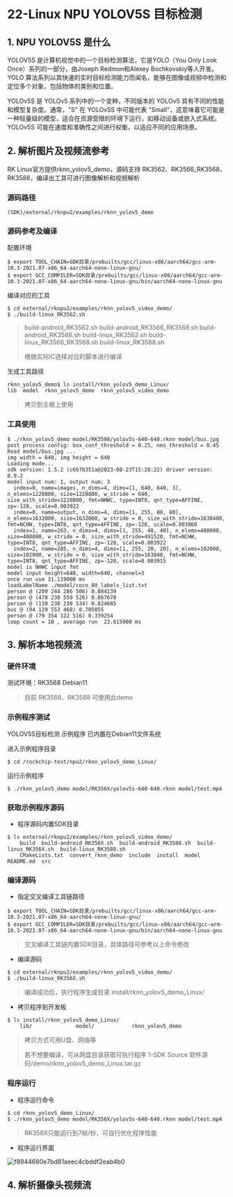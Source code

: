 # 22-Linux NPU YOLOV5S 目标检测





## 1. NPU YOLOV5S 是什么

YOLOV5S 是计算机视觉中的一个目标检测算法，它是YOLO（You Only Look Once）系列的一部分，由Joseph Redmon和Alexey Bochkovskiy等人开发。YOLO 算法系列以其快速的实时目标检测能力而闻名，能够在图像或视频中检测和定位多个对象，包括物体的类别和位置。

YOLOv5S 是 YOLOv5 系列中的一个变种，不同版本的 YOLOv5 具有不同的性能和模型复杂度。通常，"S" 在 YOLOv5S 中可能代表 "Small"，这意味着它可能是一种轻量级的模型，适合在资源受限的环境下运行，如移动设备或嵌入式系统。 YOLOv5S 可能在速度和准确性之间进行权衡，以适应不同的应用场景。



## 2. 解析图片及视频流参考

RK Linux官方提供rknn_yolov5_demo，源码支持 RK3562、RK3566_RK3568、RK3588，编译出工具可进行图像解析和视频解析

### 源码路径

```
(SDK)/external/rknpu2/examples/rknn_yolov5_demo
```



### 源码参考及编译

配置环境

```
$ export TOOL_CHAIN=SDK目录/prebuilts/gcc/linux-x86/aarch64/gcc-arm-10.3-2021.07-x86_64-aarch64-none-linux-gnu/
$ export GCC_COMPILER=SDK目录/prebuilts/gcc/linux-x86/aarch64/gcc-arm-10.3-2021.07-x86_64-aarch64-none-linux-gnu/bin/aarch64-none-linux-gnu
```

编译对应的工具

```
$ cd external/rknpu2/examples/rknn_yolov5_video_demo/
$ ./build-linux_RK3562.sh
```

>build-android_RK3562.sh
>build-android_RK3566_RK3568.sh
>build-android_RK3588.sh
>build-linux_RK3562.sh
>build-linux_RK3566_RK3568.sh
>build-linux_RK3588.sh
>
>根据实际IC选择对应的脚本进行编译

生成工具路径

```
rknn_yolov5_demo$ ls install/rknn_yolov5_demo_Linux/
lib  model  rknn_yolov5_demo  rknn_yolov5_video_demo
```

>拷贝到主板上使用



### 工具使用



```
$ ./rknn_yolov5_demo model/RK3588/yolov5s-640-640.rknn model/bus.jpg
post process config: box_conf_threshold = 0.25, nms_threshold = 0.45
Read model/bus.jpg ...
img width = 640, img height = 640
Loading mode...
sdk version: 1.5.2 (c6b7b351a@2023-08-23T15:28:22) driver version: 0.9.2
model input num: 1, output num: 3
  index=0, name=images, n_dims=4, dims=[1, 640, 640, 3], n_elems=1228800, size=1228800, w_stride = 640, size_with_stride=1228800, fmt=NHWC, type=INT8, qnt_type=AFFINE, zp=-128, scale=0.003922
  index=0, name=output, n_dims=4, dims=[1, 255, 80, 80], n_elems=1632000, size=1632000, w_stride = 0, size_with_stride=1638400, fmt=NCHW, type=INT8, qnt_type=AFFINE, zp=-128, scale=0.003860
  index=1, name=283, n_dims=4, dims=[1, 255, 40, 40], n_elems=408000, size=408000, w_stride = 0, size_with_stride=491520, fmt=NCHW, type=INT8, qnt_type=AFFINE, zp=-128, scale=0.003922
  index=2, name=285, n_dims=4, dims=[1, 255, 20, 20], n_elems=102000, size=102000, w_stride = 0, size_with_stride=163840, fmt=NCHW, type=INT8, qnt_type=AFFINE, zp=-128, scale=0.003915
model is NHWC input fmt
model input height=640, width=640, channel=3
once run use 31.119000 ms
loadLabelName ./model/coco_80_labels_list.txt
person @ (209 244 286 506) 0.884139
person @ (478 238 559 526) 0.867678
person @ (110 238 230 534) 0.824685
bus @ (94 129 553 468) 0.705055
person @ (79 354 122 516) 0.339254
loop count = 10 , average run  23.615900 ms
```







## 3. 解析本地视频流

### 硬件环境

测试环境：RK3568 Debian11

> 目前 RK3568、RK3588 可使用此demo



### 示例程序测试

YOLOV5S目标检测 示例程序 已内置在Debian11文件系统

进入示例程序目录

```
$ cd /rockchip-test/npu2/rknn_yolov5_demo_Linux/
```

运行示例程序

```
$ ./rknn_yolov5_demo model/RK356X/yolov5s-640-640.rknn model/test.mp4
```



### 获取示例程序源码

* 程序源码内置SDK目录

```
$ ls external/rknpu2/examples/rknn_yolov5_video_demo/
	build  build-android_RK356X.sh  build-android_RK3588.sh  build-linux_RK356X.sh  build-linux_RK3588.sh  
	CMakeLists.txt  convert_rknn_demo  include  install  model  README.md  src
```



### 编译源码

* 指定交叉编译工具链路径

```
$ export TOOL_CHAIN=SDK目录/prebuilts/gcc/linux-x86/aarch64/gcc-arm-10.3-2021.07-x86_64-aarch64-none-linux-gnu/
$ export GCC_COMPILER=SDK目录/prebuilts/gcc/linux-x86/aarch64/gcc-arm-10.3-2021.07-x86_64-aarch64-none-linux-gnu/bin/aarch64-none-linux-gnu
```

> 交叉编译工具链内置SDK目录，具体路径可参考以上命令修改



* 编译源码

```
$ cd external/rknpu2/examples/rknn_yolov5_video_demo/
$ ./build-linux_RK356X.sh
```

> 编译成功后，执行程序生成目录 install/rknn_yolov5_demo_Linux/



* 拷贝程序到开发板

```
$ ls install/rknn_yolov5_demo_Linux/
	lib/              model/            rknn_yolov5_demo
```

> 拷贝方式可用U盘、网络等
>
> 若不想要编译，可从网盘目录获取可执行程序 1-SDK Source 软件源码/demo/rknn_yolov5_demo_Linux.tar.gz



### 程序运行

* 程序运行命令

```
$ cd rknn_yolov5_demo_Linux/
$ ./rknn_yolov5_demo model/RK356X/yolov5s-640-640.rknn model/test.mp4
```

> RK356X只能运行到7帧/秒，可自行优化程序性能



* 程序运行界面

![f8944680e7bd81aeec4cbddf2eab4b0](http://tanzhtanzh.oss-cn-shenzhen.aliyuncs.com/img/f8944680e7bd81aeec4cbddf2eab4b0.jpg)





## 4. 解析摄像头视频流

